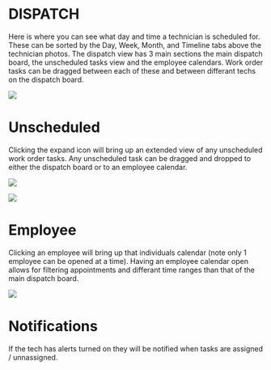 # DISPATCH

Here is where you can see what day and time a technician is scheduled for. These can be sorted by the Day, Week, Month, and Timeline tabs above the technician photos. The dispatch view has 3 main sections the main dispatch board, the unscheduled tasks view and the employee calendars. Work order tasks can be dragged between each of these and between differant techs on the dispatch board.


![](https://wiselibrary.blob.core.windows.net/docs/Windows/Dispatch.png)



# Unscheduled

Clicking the expand icon will bring up an extended view of any unscheduled work order tasks. Any unscheduled task can be dragged and dropped to either the dispatch board or to an employee calendar.


![](https://wiselibrary.blob.core.windows.net/docs/Windows/UnscheduledButton.png)

![](https://wiselibrary.blob.core.windows.net/docs/Windows/UnscheduledCalendar.png)


# Employee

Clicking an employee will bring up that individuals calendar (note only 1 employee can be opened at a time). Having an employee calendar open allows for filtering appointments and differant time ranges than that of the main dispatch board. 


![](https://wiselibrary.blob.core.windows.net/docs/Windows/EmployeeCalendar.png)

# Notifications

If the tech has alerts turned on they will be notified when tasks are assigned / unnassigned.

